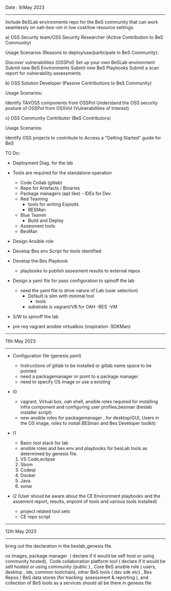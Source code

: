 
Date : 9/May 2023

-----------------------
Include  BeSLab environments repo for the BeS community that can work seamlessly on oah-bes-vm in low cost/low resource settings.



a) OSS Security team/OSS Security Researcher (Active Contribution to BeS Community)

Usage Scenarios (Reasons to deploy/use/participate in BeS Community):

Discover vulnerabilities (OSSPoI)
Set up your own BeSLab environment
Submit new BeS Environments
Submit new BeS Playbooks
Submit a scan report for vulnerability assessments
 

b) OSS Solution Developer (Passive Contributions to BeS Community)

Usage Scenarios:

Identify TAVOSS components from OSSPoI
Understand the OSS security posture of OSSPoI from OSSVoI (Vulnerabilities of Interest)
 

c) OSS Community Contributor (BeS Contributors)

Usage Scenarios:

Identify OSS projects to contribute to
Access a "Getting Started" guide for BeS

TO Do:
- Deployment Diag. for the lab

- Tools are required for the standalone operation
     - Code Collab (gitlab)
     - Repo for Artefacts / Binaries
     - Package managers (apt like)
      - IDEs for Dev
     - Red Teaming
        - tools for writing Exploits
        - BESMan
     - Blue Teamin
        - Build and Deploy
     - Assesment tools
     - BesMan
- Design Ansible role
- Develop Bes env Script for tools identified
- Develop the Bes Playbook
  - playbooks to publish assesment results to external repos   
- Design a yaml file for pass configuration to spinoff the lab
    - seed the yaml file to drive nature of Lab (user selection)
        - Default is slim with minimal tool
            - tools
        - substrate is vagrant/VB for OAH -BES -VM
- S/W to spinoff the lab
- pre req vagrant ansible virtualbox (inspiration :SDKMan)
------------------------------
11th May 2023

------------------------------
- Configuration file (genesis.yaml)
  - Instructions of gitlab to be installed or gitlab name space to be pointed
  - need a packagemanager or point to a package manager
  - need to specify OS image or use a existing 
- l0
    - vagrant, Virtual box, oah shell, ansible roles required for installing infra component and configuring user profiles,besman (beslab installer script)
    - new ansible roles for packagemanager , for desktop/GUI, Users in the OS image, roles to install BESman and Bes Developer toolkit)
- l1
    - Basic tool stack for lab 
    - ansible roles and bes env and playbooks for besLab tools as determined by genesis file.
    1. VS Code,eclipse
    2. Sbom
    3. Codeql
    4. Docker
    5. Java
    6. sonar

- l2 (User shoud be aware about the CE Environment playbooks and the assement report, results, enpoint of tools and various tools installed)
    - project related tool sets
    - CE repo script

-----------------------------
12th May 2023

-----------------------------

bring out the declaration in the beslab_genesis file. 

os images, package manager  ( declare if it would be self host or using community hosted),  Code collaboration platform tool ( declare if it would be self hosted or using community /public ) , Core BeS ansible role ( users, desktop , ide, common toolchain), other BeS tools ( dev sdk etc) , Bes Repos / BeS data stores (for tracking  assessment & reporting ), and collection of BeS tools as a services should all be there in genesis file

 



